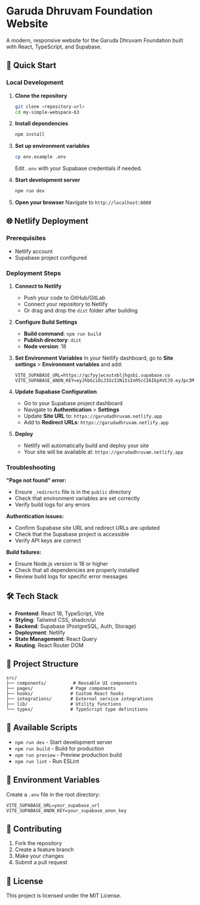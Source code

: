 # Garuda Dhruvam Foundation Website

A modern, responsive website for the Garuda Dhruvam Foundation built with React, TypeScript, and Supabase.

## 🚀 Quick Start

### Local Development

1. **Clone the repository**
   ```bash
   git clone <repository-url>
   cd my-simple-webspace-63
   ```

2. **Install dependencies**
   ```bash
   npm install
   ```

3. **Set up environment variables**
   ```bash
   cp env.example .env
   ```
   Edit `.env` with your Supabase credentials if needed.

4. **Start development server**
   ```bash
   npm run dev
   ```

5. **Open your browser**
   Navigate to `http://localhost:8080`

## 🌐 Netlify Deployment

### Prerequisites
- Netlify account
- Supabase project configured

### Deployment Steps

1. **Connect to Netlify**
   - Push your code to GitHub/GitLab
   - Connect your repository to Netlify
   - Or drag and drop the `dist` folder after building

2. **Configure Build Settings**
   - **Build command**: `npm run build`
   - **Publish directory**: `dist`
   - **Node version**: 18

3. **Set Environment Variables**
   In your Netlify dashboard, go to **Site settings** > **Environment variables** and add:
   ```
   VITE_SUPABASE_URL=https://qcfyyjwcxutxbljhgsbi.supabase.co
   VITE_SUPABASE_ANON_KEY=eyJhbGciOiJIUzI1NiIsInR5cCI6IkpXVCJ9.eyJpc3MiOiJzdXBhYmFzZSIsInJlZiI6InFjZnl5andjeHV0eGJsamhnc2JpIiwicm9sZSI6ImFub24iLCJpYXQiOjE3NTM0MjM1MTIsImV4cCI6MjA2ODk5OTUxMn0.LX3rKUgSsw46cy3VTCJmYLlZBOV_caHc8x6qRe5xu7Q
   ```

4. **Update Supabase Configuration**
   - Go to your Supabase project dashboard
   - Navigate to **Authentication** > **Settings**
   - Update **Site URL** to: `https://garudadhruvam.netlify.app`
   - Add to **Redirect URLs**: `https://garudadhruvam.netlify.app`

5. **Deploy**
   - Netlify will automatically build and deploy your site
   - Your site will be available at: `https://garudadhruvam.netlify.app`

### Troubleshooting

**"Page not found" error:**
- Ensure `_redirects` file is in the `public` directory
- Check that environment variables are set correctly
- Verify build logs for any errors

**Authentication issues:**
- Confirm Supabase site URL and redirect URLs are updated
- Check that the Supabase project is accessible
- Verify API keys are correct

**Build failures:**
- Ensure Node.js version is 18 or higher
- Check that all dependencies are properly installed
- Review build logs for specific error messages

## 🛠️ Tech Stack

- **Frontend**: React 18, TypeScript, Vite
- **Styling**: Tailwind CSS, shadcn/ui
- **Backend**: Supabase (PostgreSQL, Auth, Storage)
- **Deployment**: Netlify
- **State Management**: React Query
- **Routing**: React Router DOM

## 📁 Project Structure

```
src/
├── components/          # Reusable UI components
├── pages/              # Page components
├── hooks/              # Custom React hooks
├── integrations/       # External service integrations
├── lib/                # Utility functions
└── types/              # TypeScript type definitions
```

## 🔧 Available Scripts

- `npm run dev` - Start development server
- `npm run build` - Build for production
- `npm run preview` - Preview production build
- `npm run lint` - Run ESLint

## 📝 Environment Variables

Create a `.env` file in the root directory:

```env
VITE_SUPABASE_URL=your_supabase_url
VITE_SUPABASE_ANON_KEY=your_supabase_anon_key
```

## 🤝 Contributing

1. Fork the repository
2. Create a feature branch
3. Make your changes
4. Submit a pull request

## 📄 License

This project is licensed under the MIT License.
